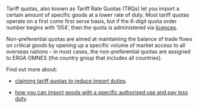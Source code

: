 Tariff quotas, also known as Tariff Rate Quotas (TRQs) let you import a certain amount of specific goods at a lower rate of duty. Most tariff quotas operate on a first come first serve basis, but if the 6-digit quota order number begins with ‘054’, then the quota is administered via [licences](https://www.gov.uk/guidance/licences-for-the-importexport-of-agricultural-products#types-of-import-licence-available).

Non-preferential quotas are aimed at maintaining the balance of trade flows on critical goods by opening up a specific volume of market access to all overseas nations – in most cases, the non-preferential quotas are assigned to ERGA OMNES (the country group that includes all countries).

Find out more about:

- [claiming tariff quotas to reduce import duties](https://www.gov.uk/guidance/claiming-tariff-quotas-to-reduce-import-duties).

- [how you can import goods with a specific authorised use and pay less duty](https://www.gov.uk/guidance/check-if-you-can-pay-less-duty-if-your-goods-are-imported-into-end-use).
